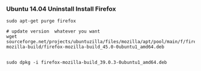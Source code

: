 ### Ubuntu 14.04  Uninstall Install Firefox

```
sudo apt-get purge firefox

# update version  whatever you want
wget sourceforge.net/projects/ubuntuzilla/files/mozilla/apt/pool/main/f/firefox-mozilla-build/firefox-mozilla-build_45.0-0ubuntu1_amd64.deb


sudo dpkg -i firefox-mozilla-build_39.0.3-0ubuntu1_amd64.deb


```
